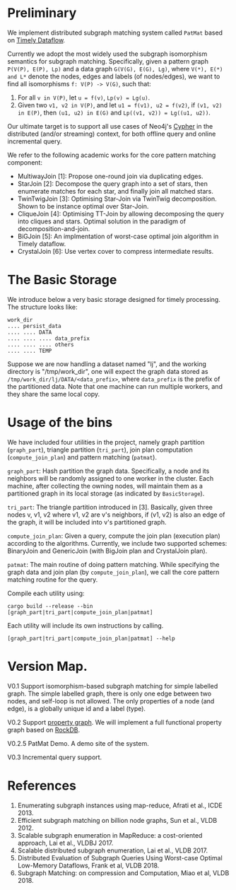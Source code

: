 # Preliminary
We implement distributed subgraph matching system called `PatMat` based on [Timely Dataflow](https://github.com/frankmcsherry/timely-dataflow).

Currently we adopt the most widely used the subgraph isomorphism semantics for subgraph matching. Specifically, given a pattern graph `P(V(P), E(P), Lp)` and a data graph `G(V(G), E(G), Lg)`, where `V(*), E(*) and L*` denote the nodes, edges and labels (of nodes/edges), we want to find all isomorphisms `f: V(P) -> V(G)`, such that:
1. For all `v in V(P)`, let `u = f(v)`, `Lp(v) = Lg(u)`.
2. Given two `v1, v2 in V(P)`, and let `u1 = f(v1), u2 = f(v2)`, if `(v1, v2) in E(P)`, then `(u1, u2) in E(G)` and `Lp((v1, v2)) = Lg((u1, u2))`. 

Our ultimate target is to support all use cases of Neo4j's [Cypher](https://neo4j.com/developer/cypher-query-language/) in the distributed (and/or streaming) context, for both offline query and online incremental query. 

We refer to the following academic works for the core pattern matching component:

* MultiwayJoin [1]: Propose one-round join via duplicating edges.
* StarJoin [2]: Decompose the query graph into a set of stars, then enumerate matches for each star, and finally join all matched stars. 
* TwinTwigJoin [3]: Optimising Star-Join via TwinTwig decomposition. Shown to be instance optimal over Star-Join.
* CliqueJoin [4]: Optimising TT-Join by allowing decomposing the query into cliques and stars. Optimal solution in the paradigm of decomposition-and-join.
* BiGJoin [5]: An implmentation of worst-case optimal join algorithm in Timely dataflow. 
* CrystalJoin [6]: Use vertex cover to compress intermediate results.

# The Basic Storage
We introduce below a very basic storage designed for timely processing. The structure looks like:
```
work_dir
.... persist_data
.... .... DATA
.... .... .... data_prefix
.... .... .... others
.... .... TEMP
```
Suppose we are now handling a dataset named "lj", and the working directory is "/tmp/work_dir", one will expect the graph data stored as `/tmp/work_dir/lj/DATA/<data_prefix>`, where `data_prefix` is the prefix of the partitioned data. Note that one machine can run multiple workers, and they share the same local copy.

# Usage of the bins
We have included four utilities in the project, namely graph partition (`graph_part`), triangle partition (`tri_part`), join plan computation (`compute_join_plan`) and pattern matching (`patmat`). 

`graph_part`: Hash partition the graph data. Specifically, a node and its neighbors will be randomly assigned to one worker in the cluster. Each machine, after collecting the owning nodes, will maintain them as a partitioned graph in its local storage (as indicated by `BasicStorage`). 

`tri_part`: The triangle partition introduced in [3]. Basically, given three nodes v, v1, v2 where v1, v2 are v's neighbors, if (v1, v2) is also an edge of the graph, it will be included into v's partitioned graph.

`compute_join_plan`: Given a query, compute the join plan (execution plan) according to the algorithms. Currently, we include two supported schemes: BinaryJoin and GenericJoin (with BigJoin plan and CrystalJoin plan).

`patmat`: The main routine of doing pattern matching. While specifying the graph data and join plan (by `compute_join_plan`), we call the core pattern matching routine for the query. 

Compile each utility using:
```
cargo build --release --bin [graph_part|tri_part|compute_join_plan|patmat]
```

Each utility will include its own instructions by calling.
```
[graph_part|tri_part|compute_join_plan|patmat] --help
```

# Version Map.
V0.1 Support isomorphism-based subgraph matching for simple labelled graph. The simple labelled graph, there is only one edge between two nodes, and self-loop is not allowed. The only properties of a node (and edge), is a globally unique id and a label (type). 

V0.2 Support [property graph](https://neo4j.com/developer/graph-database/). We will implement a full functional property graph based on [RockDB](https://github.com/facebook/rocksdb).

V0.2.5 PatMat Demo. A demo site of the system.

V0.3 Incremental query support. 
 
# References
1. Enumerating subgraph instances using map-reduce, Afrati et al., ICDE 2013.
2. Efficient subgraph matching on billion node graphs, Sun et al., VLDB 2012.
3. Scalable subgraph enumeration in MapReduce: a cost-oriented approach, Lai et al., VLDBJ 2017.
4. Scalable distributed subgraph enumeration, Lai et al., VLDB 2017.
5. Distributed Evaluation of Subgraph Queries Using Worst-case Optimal Low-Memory Dataflows, Frank et al, VLDB 2018.
6. Subgraph Matching: on compression and Computation, Miao et al, VLDB 2018.
